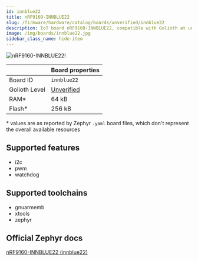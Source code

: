 ```yaml
---
id: innblue22
title: nRF9160-INNBLUE22
slug: /firmware/hardware/catalog/boards/unverified/innblue22
description: IoT board nRF9160-INNBLUE22, compatible with Golioth at unverified level.
image: /img/boards/innblue22.jpg
sidebar_class_name: hide-item
---
```


[//]: # (This is an auto-generated file, do not edit! Changes to it will be lost upon re-generation)

![nRF9160-INNBLUE22!](/img/boards/innblue22.jpg "nRF9160-INNBLUE22")

|                | Board properties     |
| -------------  | -------------------- |
| Board ID       | `innblue22` |
| Golioth Level  | [Unverified](/firmware/hardware#unverified-boards) |
| RAM*           | 64 kB |
| Flash*         | 256 kB |

\* values are as reported by Zephyr `.yaml` board files, which don't represent the overall available resources



## Supported features

* i2c
* pwm
* watchdog

## Supported toolchains

* gnuarmemb
* xtools
* zephyr

## Official Zephyr docs

[nRF9160-INNBLUE22 (innblue22)](https://docs.zephyrproject.org/latest/boards/innblue/innblue22/doc/index.html)

